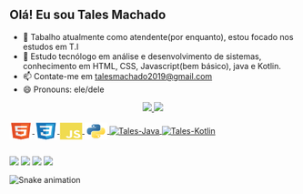 ## Olá! Eu sou Tales Machado

- 🔭 Tabalho atualmente como atendente(por enquanto), estou focado nos estudos em T.I 
- 🌱 Estudo tecnólogo em análise e desenvolvimento de sistemas, conhecimento em HTML, CSS, Javascript(bem básico), java e Kotlin. 
- 📫 Contate-me em talesmachado2019@gmail.com
- 😄 Pronouns: ele/dele

<div align="center">
  <a href="https://github.com/TalesLoran">
  <img height="180em" src="https://github-readme-stats.vercel.app/api?username=TalesLoran&show_icons=true&theme=dark&include_all_commits=true&count_private=true"/>
  <img height="140em" src="https://github-readme-stats.vercel.app/api/top-langs/?username=TalesLoran&layout=compact&langs_count=7&theme=dark"/>
</div>
<div style="display: inline_block"><br>
  <img align="center" alt="Tales-HTML" height="30" width="40" src="https://raw.githubusercontent.com/devicons/devicon/master/icons/html5/html5-original.svg">
  <img align="center" alt="Tales-CSS" height="30" width="40" src="https://raw.githubusercontent.com/devicons/devicon/master/icons/css3/css3-original.svg">
  <img align="center" alt="Tales-Js" height="30" width="40" src="https://raw.githubusercontent.com/devicons/devicon/master/icons/javascript/javascript-plain.svg">
  <img align="center" alt="Tales-Python" height="30" width="40" src="https://raw.githubusercontent.com/devicons/devicon/master/icons/python/python-original.svg">
  <img align="center" alt="Tales-Java" height="30" width="40" src="https://cdn.jsdelivr.net/gh/devicons/devicon/icons/java/java-original-wordmark.svg">
  <img align="center" alt="Tales-Kotlin" height="30" width="40" src="https://cdn.jsdelivr.net/gh/devicons/devicon/icons/kotlin/kotlin-original.svg">
  </div>
  
  ##
  
  <div>
    <a href = "mailto:talesmachado2019@gmail.com"><img src="https://img.shields.io/badge/-Gmail-%23333?style=for-the-badge&logo=gmail&logoColor=white" target="_blank"></a>
    <a href = "https://www.linkedin.com/in/tales-machado-98a6ba223/" target="_blank"><img src="https://img.shields.io/badge/LinkedIn-0077B5?style=for-the-badge&logo=linkedin&logoColor=white" target="_blank"></a>
   <a href = "https://twitter.com/TalesMachado13" target="_blank"><img src="https://img.shields.io/badge/Twitter-1DA1F2?style=for-the-badge&logo=twitter&logoColor=white" target="_blank"></a>
    <a href = "https://www.instagram.com/taleslmachado/" target="_blank"><img src="https://img.shields.io/badge/Instagram-E4405F?style=for-the-badge&logo=instagram&logoColor=white" target="_blank"></a>
    
 ![Snake animation](https://github.com/TalesLoran/TalesLoran/blob/output/github-contribution-grid-snake.svg)
 </div>
